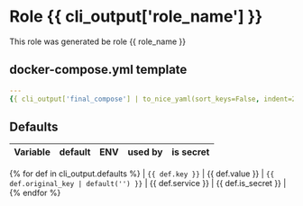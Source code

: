 # Role {{ cli_output['role_name'] }}

This role was generated be role {{ role_name }}

## docker-compose.yml template

```yaml
---
{{ cli_output['final_compose'] | to_nice_yaml(sort_keys=False, indent=2) }}
```
## Defaults

| Variable | default  | ENV | used by | is secret |
| -------- |----------|-----| ------- |-----------|
{% for def in cli_output.defaults  %}
| `{{ def.key }}` | {{ def.value }} | `{{ def.original_key | default('') }}` | {{ def.service }} | {{ def.is_secret }} |
{% endfor %}
